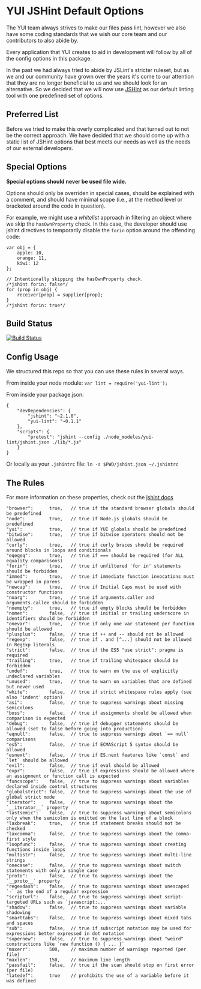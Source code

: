 YUI JSHint Default Options
==========================

The YUI team always strives to make our files pass lint, however
we also have some coding standards that we wish our core team
and our contributors to also abide by.

Every application that YUI creates to aid in development will follow
by all of the config options in this package.

In the past we had always tried to abide by JSLint's stricter
ruleset, but as we and our community have grown over the years
it's come to our attention that they are no longer beneficial
to us and we should look for an alternative. So we decided that we
will now use [JSHint](http://jshint.com/) as our default linting tool with one predefined
set of options.

Preferred List
--------------

Before we tried to make this overly complicated and that turned out
to not be the correct approach. We have decided that we should come
up with a static list of JSHint options that best meets our needs
as well as the needs of our external developers.


Special Options
---------------

**Special options should never be used file wide.**

Options should only be overriden in special cases, should be explained with a
comment, and should have minimal scope (i.e., at the method level or bracketed
around the code in question).

For example, we might use a *whitelist* approach in filtering an object where
we skip the `hasOwnProperty` check. In this case, the developer should use
jshint directives to temporarily disable the `forin` option around the
offending code:

```
var obj = {
    apple: 10,
    orange: 11,
    kiwi: 12
};

// Intentionally skipping the hasOwnProperty check.
/*jshint forin: false*/
for (prop in obj) {
    receiver[prop] = supplier[prop];
}
/*jshint forin: true*/
```

Build Status
------------

[![Build Status](https://secure.travis-ci.org/yui/yui-lint.png)](http://travis-ci.org/yui/yui-lint)

Config Usage
------------

We structured this repo so that you can use these rules in several ways.

From inside your node module: `var lint = require('yui-lint');`

From inside your package.json:

    {
        "devDependencies": {
            "jshint": "~2.1.0",
            "yui-lint": "~0.1.1"
        },
        "scripts": {
            "pretest": "jshint --config ./node_modules/yui-lint/jshint.json ./lib/*.js"
        }
    }

Or locally as your `.jshintrc` file: `ln -s $PWD/jshint.json ~/.jshintrc`

The Rules
---------

For more information on these properties, check out the [jshint docs](http://www.jshint.com/docs/)

    "browser":      true,   // true if the standard browser globals should be predefined
    "node":         true,   // true if Node.js globals should be predefined
    "yui":          true,   // true if YUI globals should be predefined
    "bitwise":      true,   // true if bitwise operators should not be allowed
    "curly":        true,   // true if curly braces should be required around blocks in loops and conditionals
    "eqeqeq":       true,   // true if === should be required (for ALL equality comparisons)
    "forin":        true,   // true if unfiltered 'for in' statements should be forbidden
    "immed":        true,   // true if immediate function invocations must be wrapped in parens
    "newcap":       true,   // true if Initial Caps must be used with constructor functions
    "noarg":        true,   // true if arguments.caller and arguments.callee should be forbidden
    "noempty":      true,   // true if empty blocks should be forbidden
    "nomen":        false,  // true if initial or trailing underscore in identifiers should be forbidden
    "onevar":       true,   // true if only one var statement per function should be allowed
    "plusplus":     false,  // true if ++ and -- should not be allowed
    "regexp":       false,  // true if . and [^...] should not be allowed in RegExp literals
    "strict":       false,  // true if the ES5 "use strict"; pragma is required
    "trailing":     true,   // true if trailing whitespace should be forbidden
    "undef":        true,   // true to warn on the use of explicitly undeclared variables
    "unused":       true,   // true to warn on variables that are defined but never used
    "white":        false,  // true if strict whitespace rules apply (see also 'indent' option)
    "asi":          false,  // true to suppress warnings about missing semicolons
    "boss":         false,  // true if assignments should be allowed when comparison is expected
    "debug":        false,  // true if debugger statements should be allowed (set to false before going into production)
    "eqnull":       false,  // true to suppress warnings about `== null` comparisons
    "es5":          false,  // true if ECMAScript 5 syntax should be allowed
    "esnext":       false,  // true if ES.next features like `const` and `let` should be allowed
    "evil":         false,  // true if eval should be allowed
    "expr":         false,  // true if expressions should be allowed where an assignment or function call is expected
    "funcscope":    false,  // true to suppress warnings about variables declared inside control structures
    "globalstrict": false,  // true to suppress warnings about the use of global strict mode
    "iterator":     false,  // true to suppress warnings about the `__iterator__` property
    "lastsemic":    false,  // true to suppress warnings about semicolons only when the semicolon is omitted on the last line of a block
    "laxbreak":     true,   // true if statement breaks should not be checked
    "laxcomma":     false,  // true to suppress warnings about the comma-first style
    "loopfunc":     false,  // true to suppress warnings about creating functions inside loops
    "multistr":     false,  // true to suppress warnings about multi-line strings
    "onecase":      false,  // true to suppress warnings about switch statements with only a single case
    "proto":        false,  // true to suppress warnings about the `__proto__` property
    "regexdash":    false,  // true to suppress warnings about unescaped `-` as the end of a regular expression
    "scripturl":    false,  // true to suppress warnings about script-targeted URLs such as `javascript:...`
    "shadow":       false,  // true to suppress warnings about variable shadowing
    "smarttabs":    false,  // true to suppress warnings about mixed tabs and spaces
    "sub":          false,  // true if subscript notation may be used for expressions better expressed in dot notation
    "supernew":     false,  // true to suppress warnings about "weird" constructions like `new function () { ... }`
    "maxerr":       500,    // maximum number of warnings reported (per file)
    "maxlen":       150,    // maximum line length
    "passfail":     false,  // true if the scan should stop on first error (per file)
    "latedef":      true    // prohibits the use of a variable before it was defined

